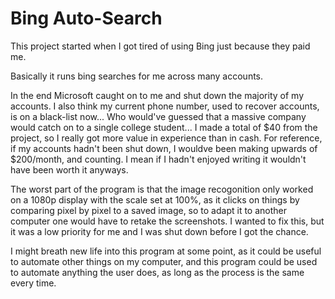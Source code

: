 # Bing Auto-Search

This project started when I got tired of using Bing just because they paid me.

Basically it runs bing searches for me across many accounts.

In the end Microsoft caught on to me and shut down the majority of my accounts. I also think my current phone number, used to recover accounts, is on a black-list now... Who would've guessed that a massive company would catch on to a single college student... I made a total of $40 from the project, so I really got more value in experience than in cash. For reference, if my accounts hadn't been shut down, I wouldve been making upwards of $200/month, and counting. I mean if I hadn't enjoyed writing it wouldn't have been worth it anyways.

The worst part of the program is that the image recogonition only worked on a 1080p display with the scale set at 100%, as it clicks on things by comparing pixel by pixel to a saved image, so to adapt it to another computer one would have to retake the screenshots. I wanted to fix this, but it was a low priority for me and I was shut down before I got the chance.

I might breath new life into this program at some point, as it could be useful to automate other things on my computer, and this program could be used to automate anything the user does, as long as the process is the same every time.
